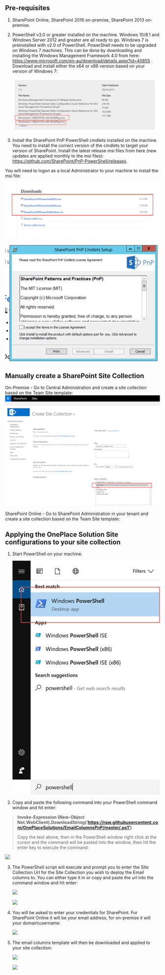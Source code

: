 Pre-requisites
--------------

1.  SharePoint Online, SharePoint 2016 on-premise, SharePoint 2013
    on-premise.

2.  PowerShell v3.0 or greater installed on the machine. Windows 10/8.1
    and Windows Server 2012 and greater are all ready to go. Windows 7
    is preinstalled with v2.0 of PowerShell. PowerShell needs to be
    upgraded on Windows 7 machines. This can be done by downloading and
    installing the Windows Management Framework 4.0 from here:
    <https://www.microsoft.com/en-au/download/details.aspx?id=40855> .
    Download and install either the x64 or x86 version based on your
    version of Windows 7:

    ![](./README-Images/image1.png)

3.  Install the SharePoint PnP PowerShell cmdlets installed on the
    machine. You need to install the correct version of the cmdlets to
    target your version of SharePoint. Install the latest release msi
    files from here (new updates are applied monthly to the msi files):
    <https://github.com/SharePoint/PnP-PowerShell/releases>.

You will need to logon as a local Administrator to your machine to
install the msi file:

![](./README-Images/image2.png)

![](./README-Images/image3.png)


Manually create a SharePoint Site Collection
--------------------------------------------

On-Premise - Go to Central Administration and create a site collection based on the Team Site template:
![](./README-Images/createsitecollection-onpremise.png)

SharePoint Online - Go to SharePoint Administration in your tenant and create a site collection based on the Team Site template:

Applying the OnePlace Solution Site configurations to your site collection
--------------------------------------

1.  Start PowerShell on your machine:

    ![](./README-Images/image4.png)

2.  Copy and paste the following command into your PowerShell command
    window and hit enter:

> **Invoke-Expression (New-Object
> Net.WebClient).DownloadString(‘https://raw.githubusercontent.com/OnePlaceSolutions/EmailColumnsPnP/master/.ps1’)**
>
> Copy the text above, then in the PowerShell window right click at the
> cursor and the command will be pasted into the window, then hit the
> enter key to execute the command:

![](./README-Images/image5.png)

3.  The PowerShell script will execute and prompt you to enter the Site
    Collection Url for the Site Collection you wish to deploy the Email
    columns to. You can either type it in or copy and paste the url into
    the command window and hit enter:

    ![](./README-Images/image6.png)

    ![](./README-Images/image7.png)

4.  You will be asked to enter your credentials for SharePoint. For
    SharePoint Online it will be your email address, for on-premise it
    will your domain\\username:

    ![](./README-Images/image8.png)

5.  The email columns template will then be downloaded and applied to
    your site collection:

    ![](./README-Images/image9.png)

    ![](./README-Images/image10.png)
